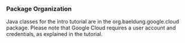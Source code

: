 ### Package Organization

Java classes for the intro tutorial are in the org.baeldung.google.cloud package. Please note that Google Cloud requires
a user account and credentials, as explained in the tutorial.
